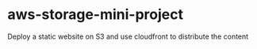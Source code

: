 # aws-storage-mini-project
Deploy a static website on S3 and use cloudfront to distribute the content
